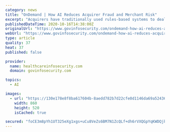 ```yaml
---
category: news
title: "OnDemand | How AI Reduces Acquirer Fraud and Merchant Risk"
excerpt: "Acquirers have traditionally used rules-based systems to deal with fraud. Now with growing liability risk, they are developing two distinct problems: more"
publishedDateTime: 2020-10-16T14:38:00Z
originalUrl: "https://www.govinfosecurity.com/ondemand-how-ai-reduces-acquirer-fraud-merchant-risk-a-15103"
webUrl: "https://www.govinfosecurity.com/ondemand-how-ai-reduces-acquirer-fraud-merchant-risk-a-15103"
type: article
quality: 37
heat: 37
published: false

provider:
  name: healthcareinfosecurity.com
  domain: govinfosecurity.com

topics:
  - AI

images:
  - url: "https://130e178e8f8ba617604b-8aedd782b7d22cfe0d1146da69a52436.ssl.cf1.rackcdn.com/ondemand-how-ai-reduces-acquirer-fraud-merchant-risk-showcase_image-7-a-15103.jpg"
    width: 860
    height: 520
    isCached: true

secured: "foCE3m8pYh1UT325eXg1xgs+uCu8VeZs6BM7N1ZcQLf+dh6rVXQGpYqKWDQjkjfTr62EU7bYomHPmmAju0mIPOCJAfcbWF3kLou660Y1BFIi62uDtkUG9qlOKropbH6brWRHA8Lwi3lpstOlBJuib02lHnrlhMwSAY+hRIh5TMsHCwM3ikXVCJVn5bzrUV6tNWUBVxNuAHEtlNf4VDlBX4WLka49sVzI6F5hKArw/AGyTzthsWOE5nVGzqw//nCfKWAuw8gOU74xVcbilJCEc40VnKYBynKbaChi/8HlFrxHfCRfErWIx255fVWLprHXQX7EQAjRAbgibthdrX+y7kaPMeX7xKmPvJYFyqZxQtI=;GTqFHG+sNI4chUBbQG2ASw=="
---
```


